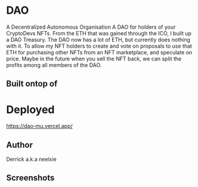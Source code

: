 # DAO
A Decentralized Autonomous Organisation
A DAO for holders of your CryptoDevs NFTs. From the ETH that was gained through the ICO, I built up a DAO Treasury.
The DAO now has a lot of ETH, but currently does nothing with it. 
To allow my NFT holders to create and vote on proposals to use that ETH for purchasing other NFTs from an NFT marketplace,
and speculate on price.
Maybe in the future when you sell the NFT back, we can split the profits among all members of the DAO.

## Built ontop of 

# Deployed
https://dao-mu.vercel.app/

## Author
Derrick a.k.a neelxie

## Screenshots

